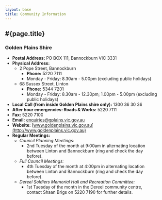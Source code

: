 ```yaml
---
layout: base
title: Community Information
---
```


## #{page.title}

### Golden Plains Shire

- **Postal Address:** PO BOX 111, Bannockburn VIC 3331
- **Physical Address:** 
    - 2 Pope Street, Bannockburn
        - **Phone:** 5220 7111
        - Monday - Friday: 8.30am - 5.00pm (excluding public holidays)
    - 68 Sussex Street, Linton
        - **Phone:** 5344 7201
        - Monday - Friday: 8.30am - 12.30pm; 1.00pm - 5.00pm (excluding public holidays)
- **Local Call (from inside Golden Plains shire only):** 1300 36 30 36
- **After hour emergencies: Roads & Works:** 5220 7111
- **Fax:** 5220 7100
- **Email:** enquiries@gplains.vic.gov.au
- **Website:** [www.goldenplains.vic.gov.au](http://www.goldenplains.vic.gov.au)
- **Regular Meetings:**
    - *Council Planning Meetings:*
        - 2nd Tuesday of the month at 9:00am in alternating location between Linton and Bannockburn (ring and check the day before).
    - *Full Council Meetings:*
        - 4th Tuesday of the month at 4:00pm in alternating location between Linton and Bannockburn (ring and check the day before).
    - *Dereel Soldiers Memorial Hall and Recreation Committee:*
        - 1st Tuesday of the  month in the Dereel community centre, contact Shaan Brigs on 5220 7190 for further details.


